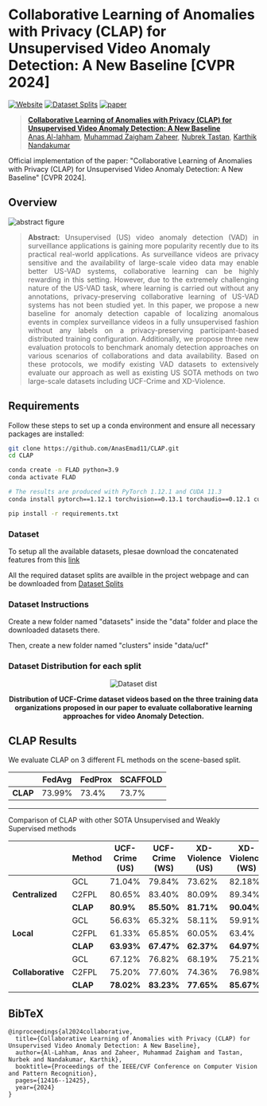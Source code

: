 # Collaborative Learning of Anomalies with Privacy (CLAP) for Unsupervised Video Anomaly Detection: A New Baseline [CVPR 2024]
[![Website](https://img.shields.io/badge/Project-Website-87CEEB)](https://anasemad11.github.io/CLAP/)
[![Dataset Splits](https://img.shields.io/badge/Dataset-Access-<COLOR>)](https://mbzuaiac-my.sharepoint.com/:f:/g/personal/anas_al-lahham_mbzuai_ac_ae/Ek7OQNDf9tBLqk7AfH4CPAgBP9cvtjCZnIWbrfwGogXlsA?e=TwuRwr)
[![paper](https://img.shields.io/badge/arXiv-Paper-<COLOR>.svg)](https://arxiv.org/abs/2404.00847)


> [**Collaborative Learning of Anomalies with Privacy (CLAP) for Unsupervised Video Anomaly Detection: A New Baseline**](https://arxiv.org/abs/2404.00847)<br>
> [Anas Al-lahham](https://anasemad11.github.io/), [Muhammad Zaigham Zaheer](https://www.linkedin.com/in/zaighamzaheer/?originalSubdomain=kr), [Nubrek Tastan](https://tnurbek.github.io/), [Karthik Nandakumar](https://www.linkedin.com/in/karthik-nandakumar-5504465/)

Official implementation of the paper: "Collaborative Learning of Anomalies with Privacy (CLAP) for Unsupervised Video Anomaly Detection: A New Baseline" [CVPR 2024].

## Overview
![abstract figure](imgs/github_cvpr_mainfig.drawio.png)
> **<p align="justify"> Abstract:** Unsupervised (US) video anomaly detection (VAD) in surveillance applications is gaining more popularity recently due to its practical real-world applications. As surveillance videos are privacy sensitive and the availability of large-scale video data may enable better US-VAD systems, collaborative learning can be highly rewarding in this setting. However, due to the extremely challenging nature of the US-VAD task, where learning is carried out without any annotations, privacy-preserving collaborative learning of US-VAD systems has not been studied yet. In this paper, we propose a new baseline for anomaly detection capable of localizing anomalous events in complex surveillance videos in a fully unsupervised fashion without any labels on a privacy-preserving participant-based distributed training configuration. Additionally, we propose three new evaluation protocols to benchmark anomaly detection approaches on various scenarios of collaborations and data availability. Based on these protocols, we modify existing VAD datasets to extensively evaluate our approach as well as existing US SOTA methods on two large-scale datasets including UCF-Crime and XD-Violence.


## Requirements 
Follow these steps to set up a conda environment and ensure all necessary packages are installed:

```bash
git clone https://github.com/AnasEmad11/CLAP.git
cd CLAP

conda create -n FLAD python=3.9
conda activate FLAD

# The results are produced with PyTorch 1.12.1 and CUDA 11.3
conda install pytorch==1.12.1 torchvision==0.13.1 torchaudio==0.12.1 cudatoolkit=11.3 -c pytorch

pip install -r requirements.txt
```


### Dataset

To setup all the available datasets, plesae download the concatenated features from this [link](https://mbzuaiac-my.sharepoint.com/:f:/g/personal/anas_al-lahham_mbzuai_ac_ae/Ek7OQNDf9tBLqk7AfH4CPAgBP9cvtjCZnIWbrfwGogXlsA?e=TwuRwr)

All the required dataset splits are availble in the project webpage and can be downloaded from [Dataset Splits](https://github.com/AnasEmad11/CLAP/raw/webpage_v3/dataset_splits.zip)

### Dataset Instructions

Create a new folder named "datasets" inside the "data" folder and place the downloaded datasets there.

Then, create a new folder named "clusters" inside "data/ucf"


### Dataset Distribution for each split
<div align="center">
    <img src="docs/static/images/data_dist.png"  alt=" Dataset  dist">
    <p><b>Distribution of UCF-Crime dataset videos based on the three training data organizations proposed in our paper to evaluate collaborative learning approaches for video Anomaly Detection.</b></p>
</div>



## CLAP Results

We evaluate CLAP on 3 different FL methods on the scene-based split.

|              | FedAvg | FedProx | SCAFFOLD |
|--------------|--------|---------|----------|
| **CLAP**     | 73.99% | 73.4%   | 73.7%    |

---

Comparison of CLAP with other SOTA Unsupervised and Weakly Supervised methods

|              | Method | UCF-Crime (US) | UCF-Crime (WS) | XD-Violence (US) | XD-Violence (WS) |
|--------------|--------|-----------------|----------------|------------------|------------------|
|  | GCL    | 71.04%          | 79.84%         | 73.62%           | 82.18%           |
|      **Centralized**        | C2FPL  | 80.65%          | 83.40%         | 80.09%           | 89.34%           |
|              | **CLAP** | **80.9%**       | **85.50%**     | **81.71%**       | **90.04%**       |
|      | GCL    | 56.63%          | 65.32%         | 58.11%           | 59.91%           |
|    **Local**           | C2FPL  | 61.33%          | 65.85%         | 60.05%           | 63.4%            |
|              | **CLAP** | **63.93%**      | **67.47%**     | **62.37%**       | **64.97%**       |
|  | GCL    | 67.12%       | 76.82%         | 68.19%           | 75.21%           |
|       **Collaborative**       | C2FPL  | 75.20%          | 77.60%         | 74.36%           | 76.98%           |
|              | **CLAP** | **78.02%**      | **83.23%**     | **77.65%**       | **85.67%**       |



<section class="section" id="BibTeX">
  <div class="container is-max-desktop content">
    <h2 class="title">BibTeX</h2>
    <pre><code>@inproceedings{al2024collaborative,
  title={Collaborative Learning of Anomalies with Privacy (CLAP) for Unsupervised Video Anomaly Detection: A New Baseline},
  author={Al-Lahham, Anas and Zaheer, Muhammad Zaigham and Tastan, Nurbek and Nandakumar, Karthik},
  booktitle={Proceedings of the IEEE/CVF Conference on Computer Vision and Pattern Recognition},
  pages={12416--12425},
  year={2024}
}
</code></pre>
  </div>
</section>




